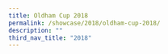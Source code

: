 ```yaml
---
title: Oldham Cup 2018
permalink: /showcase/2018/oldham-cup-2018/
description: ""
third_nav_title: "2018"
---
```

